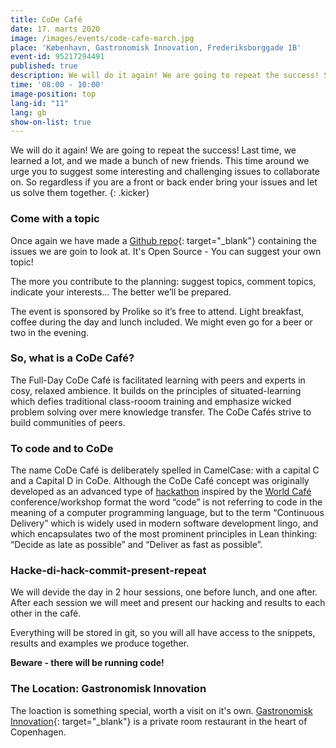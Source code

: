 ```yaml
---
title: CoDe Café
date: 17. marts 2020
image: /images/events/code-cafe-march.jpg
place: 'København, Gastronomisk Innovation, Frederiksborggade 1B'
event-id: 95217294491
published: true
description: We will do it again! We are going to repeat the success! So come join us for a day of CoDe. 
time: '08:00 - 10:00'
image-position: top
lang-id: "11"
lang: gb
show-on-list: true
---
```


We will do it again! We are going to repeat the success! Last time, we learned a lot, and we made a bunch of new friends. This time around we urge you to suggest some interesting and challenging issues to collaborate on. So regardless if you are a front or back ender bring your issues and let us solve them together.
{: .kicker}

### Come with a topic

Once again we have made a [Github repo](https://github.com/code-cafes/code-cafe-mar20/issues){: target="_blank"} containing the issues we are goin to look at. It's Open Source - You can suggest your own topic!

The more you contribute to the planning: suggest topics, comment topics, indicate your interests… The better we’ll be prepared.

The event is sponsored by Prolike so it’s free to attend. Light breakfast, coffee during the day and lunch included. We might even go for a beer or two in the evening.

### So, what is a CoDe Café?

The Full-Day CoDe Café is facilitated learning with peers and experts in cosy, relaxed ambience. It builds on the principles of situated-learning which defies traditional class-rooom training and emphasize wicked problem solving over mere knowledge transfer. The CoDe Cafés strive to build communities of peers.

### To code and to CoDe

The name CoDe Café is deliberately spelled in CamelCase: with a capital C and a Capital D in CoDe.  Although the CoDe Café concept was originally developed as an advanced type of [hackathon](https://en.wikipedia.org/wiki/Hackathon) inspired by the [World Café](https://en.wikipedia.org/wiki/World_caf%C3%A9) conference/workshop format the word “code” is not referring to code in the meaning of a computer programming language, but to the term “Continuous Delivery” which is widely used in modern software development lingo, and which encapsulates two of the most prominent principles in Lean thinking: “Decide as late as possible” and “Deliver as fast as possible”.

### Hacke-di-hack-commit-present-repeat

We will devide the day in 2 hour sessions, one before lunch, and one after. After each session we will meet and present our hacking and results to each other in the café.

Everything will be stored in git, so you will all have access to the snippets, results and examples we produce together.

**Beware - there will be running code!**

### The Location: Gastronomisk Innovation

The loaction is something special, worth a visit on it's own. [Gastronomisk Innovation](https://www.google.com/maps/place/Gastronomisk+Innovation+P%2FS/@55.682701,12.573053,15z/data=!4m5!3m4!1s0x0:0x7f8f1410ba6a0fac!8m2!3d55.682701!4d12.573053){: target="_blank"} is a private room restaurant in the heart of Copenhagen.
